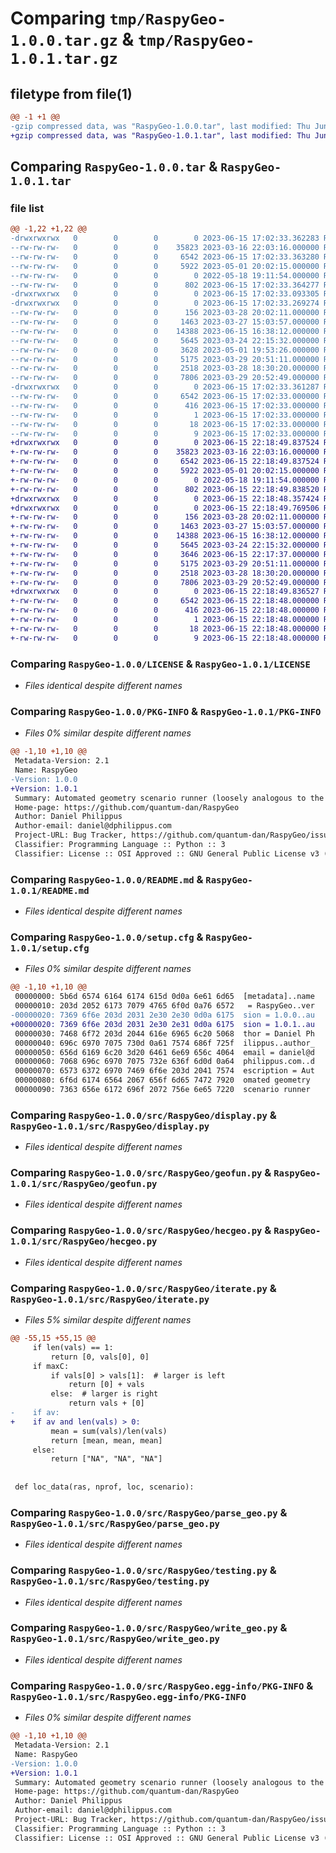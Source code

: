 # Comparing `tmp/RaspyGeo-1.0.0.tar.gz` & `tmp/RaspyGeo-1.0.1.tar.gz`

## filetype from file(1)

```diff
@@ -1 +1 @@
-gzip compressed data, was "RaspyGeo-1.0.0.tar", last modified: Thu Jun 15 17:02:33 2023, max compression
+gzip compressed data, was "RaspyGeo-1.0.1.tar", last modified: Thu Jun 15 22:18:49 2023, max compression
```

## Comparing `RaspyGeo-1.0.0.tar` & `RaspyGeo-1.0.1.tar`

### file list

```diff
@@ -1,22 +1,22 @@
-drwxrwxrwx   0        0        0        0 2023-06-15 17:02:33.362283 RaspyGeo-1.0.0/
--rw-rw-rw-   0        0        0    35823 2023-03-16 22:03:16.000000 RaspyGeo-1.0.0/LICENSE
--rw-rw-rw-   0        0        0     6542 2023-06-15 17:02:33.363280 RaspyGeo-1.0.0/PKG-INFO
--rw-rw-rw-   0        0        0     5922 2023-05-01 20:02:15.000000 RaspyGeo-1.0.0/README.md
--rw-rw-rw-   0        0        0        0 2022-05-18 19:11:54.000000 RaspyGeo-1.0.0/pyproject.toml
--rw-rw-rw-   0        0        0      802 2023-06-15 17:02:33.364277 RaspyGeo-1.0.0/setup.cfg
-drwxrwxrwx   0        0        0        0 2023-06-15 17:02:33.093305 RaspyGeo-1.0.0/src/
-drwxrwxrwx   0        0        0        0 2023-06-15 17:02:33.269274 RaspyGeo-1.0.0/src/RaspyGeo/
--rw-rw-rw-   0        0        0      156 2023-03-28 20:02:11.000000 RaspyGeo-1.0.0/src/RaspyGeo/__init__.py
--rw-rw-rw-   0        0        0     1463 2023-03-27 15:03:57.000000 RaspyGeo-1.0.0/src/RaspyGeo/display.py
--rw-rw-rw-   0        0        0    14388 2023-06-15 16:38:12.000000 RaspyGeo-1.0.0/src/RaspyGeo/geofun.py
--rw-rw-rw-   0        0        0     5645 2023-03-24 22:15:32.000000 RaspyGeo-1.0.0/src/RaspyGeo/hecgeo.py
--rw-rw-rw-   0        0        0     3628 2023-05-01 19:53:26.000000 RaspyGeo-1.0.0/src/RaspyGeo/iterate.py
--rw-rw-rw-   0        0        0     5175 2023-03-29 20:51:11.000000 RaspyGeo-1.0.0/src/RaspyGeo/parse_geo.py
--rw-rw-rw-   0        0        0     2518 2023-03-28 18:30:20.000000 RaspyGeo-1.0.0/src/RaspyGeo/testing.py
--rw-rw-rw-   0        0        0     7806 2023-03-29 20:52:49.000000 RaspyGeo-1.0.0/src/RaspyGeo/write_geo.py
-drwxrwxrwx   0        0        0        0 2023-06-15 17:02:33.361287 RaspyGeo-1.0.0/src/RaspyGeo.egg-info/
--rw-rw-rw-   0        0        0     6542 2023-06-15 17:02:33.000000 RaspyGeo-1.0.0/src/RaspyGeo.egg-info/PKG-INFO
--rw-rw-rw-   0        0        0      416 2023-06-15 17:02:33.000000 RaspyGeo-1.0.0/src/RaspyGeo.egg-info/SOURCES.txt
--rw-rw-rw-   0        0        0        1 2023-06-15 17:02:33.000000 RaspyGeo-1.0.0/src/RaspyGeo.egg-info/dependency_links.txt
--rw-rw-rw-   0        0        0       18 2023-06-15 17:02:33.000000 RaspyGeo-1.0.0/src/RaspyGeo.egg-info/requires.txt
--rw-rw-rw-   0        0        0        9 2023-06-15 17:02:33.000000 RaspyGeo-1.0.0/src/RaspyGeo.egg-info/top_level.txt
+drwxrwxrwx   0        0        0        0 2023-06-15 22:18:49.837524 RaspyGeo-1.0.1/
+-rw-rw-rw-   0        0        0    35823 2023-03-16 22:03:16.000000 RaspyGeo-1.0.1/LICENSE
+-rw-rw-rw-   0        0        0     6542 2023-06-15 22:18:49.837524 RaspyGeo-1.0.1/PKG-INFO
+-rw-rw-rw-   0        0        0     5922 2023-05-01 20:02:15.000000 RaspyGeo-1.0.1/README.md
+-rw-rw-rw-   0        0        0        0 2022-05-18 19:11:54.000000 RaspyGeo-1.0.1/pyproject.toml
+-rw-rw-rw-   0        0        0      802 2023-06-15 22:18:49.838520 RaspyGeo-1.0.1/setup.cfg
+drwxrwxrwx   0        0        0        0 2023-06-15 22:18:48.357424 RaspyGeo-1.0.1/src/
+drwxrwxrwx   0        0        0        0 2023-06-15 22:18:49.769506 RaspyGeo-1.0.1/src/RaspyGeo/
+-rw-rw-rw-   0        0        0      156 2023-03-28 20:02:11.000000 RaspyGeo-1.0.1/src/RaspyGeo/__init__.py
+-rw-rw-rw-   0        0        0     1463 2023-03-27 15:03:57.000000 RaspyGeo-1.0.1/src/RaspyGeo/display.py
+-rw-rw-rw-   0        0        0    14388 2023-06-15 16:38:12.000000 RaspyGeo-1.0.1/src/RaspyGeo/geofun.py
+-rw-rw-rw-   0        0        0     5645 2023-03-24 22:15:32.000000 RaspyGeo-1.0.1/src/RaspyGeo/hecgeo.py
+-rw-rw-rw-   0        0        0     3646 2023-06-15 22:17:37.000000 RaspyGeo-1.0.1/src/RaspyGeo/iterate.py
+-rw-rw-rw-   0        0        0     5175 2023-03-29 20:51:11.000000 RaspyGeo-1.0.1/src/RaspyGeo/parse_geo.py
+-rw-rw-rw-   0        0        0     2518 2023-03-28 18:30:20.000000 RaspyGeo-1.0.1/src/RaspyGeo/testing.py
+-rw-rw-rw-   0        0        0     7806 2023-03-29 20:52:49.000000 RaspyGeo-1.0.1/src/RaspyGeo/write_geo.py
+drwxrwxrwx   0        0        0        0 2023-06-15 22:18:49.836527 RaspyGeo-1.0.1/src/RaspyGeo.egg-info/
+-rw-rw-rw-   0        0        0     6542 2023-06-15 22:18:48.000000 RaspyGeo-1.0.1/src/RaspyGeo.egg-info/PKG-INFO
+-rw-rw-rw-   0        0        0      416 2023-06-15 22:18:48.000000 RaspyGeo-1.0.1/src/RaspyGeo.egg-info/SOURCES.txt
+-rw-rw-rw-   0        0        0        1 2023-06-15 22:18:48.000000 RaspyGeo-1.0.1/src/RaspyGeo.egg-info/dependency_links.txt
+-rw-rw-rw-   0        0        0       18 2023-06-15 22:18:48.000000 RaspyGeo-1.0.1/src/RaspyGeo.egg-info/requires.txt
+-rw-rw-rw-   0        0        0        9 2023-06-15 22:18:48.000000 RaspyGeo-1.0.1/src/RaspyGeo.egg-info/top_level.txt
```

### Comparing `RaspyGeo-1.0.0/LICENSE` & `RaspyGeo-1.0.1/LICENSE`

 * *Files identical despite different names*

### Comparing `RaspyGeo-1.0.0/PKG-INFO` & `RaspyGeo-1.0.1/PKG-INFO`

 * *Files 0% similar despite different names*

```diff
@@ -1,10 +1,10 @@
 Metadata-Version: 2.1
 Name: RaspyGeo
-Version: 1.0.0
+Version: 1.0.1
 Summary: Automated geometry scenario runner (loosely analogous to the Geometry Editor tool) for HEC-RAS
 Home-page: https://github.com/quantum-dan/RaspyGeo
 Author: Daniel Philippus
 Author-email: daniel@dphilippus.com
 Project-URL: Bug Tracker, https://github.com/quantum-dan/RaspyGeo/issues
 Classifier: Programming Language :: Python :: 3
 Classifier: License :: OSI Approved :: GNU General Public License v3 (GPLv3)
```

### Comparing `RaspyGeo-1.0.0/README.md` & `RaspyGeo-1.0.1/README.md`

 * *Files identical despite different names*

### Comparing `RaspyGeo-1.0.0/setup.cfg` & `RaspyGeo-1.0.1/setup.cfg`

 * *Files 0% similar despite different names*

```diff
@@ -1,10 +1,10 @@
 00000000: 5b6d 6574 6164 6174 615d 0d0a 6e61 6d65  [metadata]..name
 00000010: 203d 2052 6173 7079 4765 6f0d 0a76 6572   = RaspyGeo..ver
-00000020: 7369 6f6e 203d 2031 2e30 2e30 0d0a 6175  sion = 1.0.0..au
+00000020: 7369 6f6e 203d 2031 2e30 2e31 0d0a 6175  sion = 1.0.1..au
 00000030: 7468 6f72 203d 2044 616e 6965 6c20 5068  thor = Daniel Ph
 00000040: 696c 6970 7075 730d 0a61 7574 686f 725f  ilippus..author_
 00000050: 656d 6169 6c20 3d20 6461 6e69 656c 4064  email = daniel@d
 00000060: 7068 696c 6970 7075 732e 636f 6d0d 0a64  philippus.com..d
 00000070: 6573 6372 6970 7469 6f6e 203d 2041 7574  escription = Aut
 00000080: 6f6d 6174 6564 2067 656f 6d65 7472 7920  omated geometry 
 00000090: 7363 656e 6172 696f 2072 756e 6e65 7220  scenario runner
```

### Comparing `RaspyGeo-1.0.0/src/RaspyGeo/display.py` & `RaspyGeo-1.0.1/src/RaspyGeo/display.py`

 * *Files identical despite different names*

### Comparing `RaspyGeo-1.0.0/src/RaspyGeo/geofun.py` & `RaspyGeo-1.0.1/src/RaspyGeo/geofun.py`

 * *Files identical despite different names*

### Comparing `RaspyGeo-1.0.0/src/RaspyGeo/hecgeo.py` & `RaspyGeo-1.0.1/src/RaspyGeo/hecgeo.py`

 * *Files identical despite different names*

### Comparing `RaspyGeo-1.0.0/src/RaspyGeo/iterate.py` & `RaspyGeo-1.0.1/src/RaspyGeo/iterate.py`

 * *Files 5% similar despite different names*

```diff
@@ -55,15 +55,15 @@
     if len(vals) == 1:
         return [0, vals[0], 0]
     if maxC:
         if vals[0] > vals[1]:  # larger is left
             return [0] + vals
         else:  # larger is right
             return vals + [0]
-    if av:
+    if av and len(vals) > 0:
         mean = sum(vals)/len(vals)
         return [mean, mean, mean]
     else:
         return ["NA", "NA", "NA"]
 
 
 def loc_data(ras, nprof, loc, scenario):
```

### Comparing `RaspyGeo-1.0.0/src/RaspyGeo/parse_geo.py` & `RaspyGeo-1.0.1/src/RaspyGeo/parse_geo.py`

 * *Files identical despite different names*

### Comparing `RaspyGeo-1.0.0/src/RaspyGeo/testing.py` & `RaspyGeo-1.0.1/src/RaspyGeo/testing.py`

 * *Files identical despite different names*

### Comparing `RaspyGeo-1.0.0/src/RaspyGeo/write_geo.py` & `RaspyGeo-1.0.1/src/RaspyGeo/write_geo.py`

 * *Files identical despite different names*

### Comparing `RaspyGeo-1.0.0/src/RaspyGeo.egg-info/PKG-INFO` & `RaspyGeo-1.0.1/src/RaspyGeo.egg-info/PKG-INFO`

 * *Files 0% similar despite different names*

```diff
@@ -1,10 +1,10 @@
 Metadata-Version: 2.1
 Name: RaspyGeo
-Version: 1.0.0
+Version: 1.0.1
 Summary: Automated geometry scenario runner (loosely analogous to the Geometry Editor tool) for HEC-RAS
 Home-page: https://github.com/quantum-dan/RaspyGeo
 Author: Daniel Philippus
 Author-email: daniel@dphilippus.com
 Project-URL: Bug Tracker, https://github.com/quantum-dan/RaspyGeo/issues
 Classifier: Programming Language :: Python :: 3
 Classifier: License :: OSI Approved :: GNU General Public License v3 (GPLv3)
```

